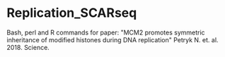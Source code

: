 # Replication_SCARseq

Bash, perl and R commands for paper:
"MCM2 promotes symmetric inheritance of modified histones during DNA replication" Petryk N. et. al. 2018. Science.
